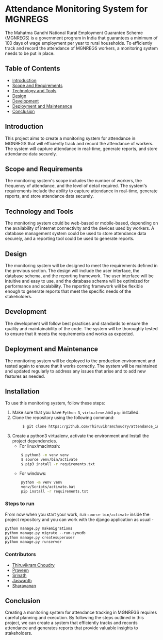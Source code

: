 # Attendance Monitoring System for MGNREGS

The Mahatma Gandhi National Rural Employment Guarantee Scheme (MGNREGS) is a government program in India that guarantees a minimum of 100 days of wage employment per year to rural households. To efficiently track and record the attendance of MGNREGS workers, a monitoring system needs to be put in place. 

## Table of Contents

- [Introduction](#introduction)
- [Scope and Requirements](#scope-and-requirements)
- [Technology and Tools](#technology-and-tools)
- [Design](#design)
- [Development](#development)
- [Deployment and Maintenance](#deployment-and-maintenance)
- [Conclusion](#conclusion)

## Introduction

This project aims to create a monitoring system for attendance in MGNREGS that will efficiently track and record the attendance of workers. The system will capture attendance in real-time, generate reports, and store attendance data securely. 

## Scope and Requirements

The monitoring system's scope includes the number of workers, the frequency of attendance, and the level of detail required. The system's requirements include the ability to capture attendance in real-time, generate reports, and store attendance data securely. 

## Technology and Tools

The monitoring system could be web-based or mobile-based, depending on the availability of internet connectivity and the devices used by workers. A database management system could be used to store attendance data securely, and a reporting tool could be used to generate reports.

## Design

The monitoring system will be designed to meet the requirements defined in the previous section. The design will include the user interface, the database schema, and the reporting framework. The user interface will be intuitive and easy to use, and the database schema will be optimized for performance and scalability. The reporting framework will be flexible enough to generate reports that meet the specific needs of the stakeholders.

## Development

The development will follow best practices and standards to ensure the quality and maintainability of the code. The system will be thoroughly tested to ensure that it meets the requirements and works as expected.

## Deployment and Maintenance

The monitoring system will be deployed to the production environment and tested again to ensure that it works correctly. The system will be maintained and updated regularly to address any issues that arise and to add new features as needed.
## Installation
To use this monitoring system, follow these steps:
1. Make sure that you have `Python 3`, `virtualenv` and `pip` installed.     
2. Clone the repository using the following command:
```bash
        $ git clone https://github.com/Thiruvikramchoudry/attendance_interface.git
 ```
 3. Create a python3 virtualenv, activate the environment and Install the project dependencies.  
    - For linux/macintosh:
    ```bash
        $ python3 -m venv venv
        $ source venv/bin/activate
        $ pip3 install -r requirements.txt
    ```   
    - For windows:
    ```bash
        python -m venv venv
        venv/Scripts/activate.bat
        pip install -r requirements.txt
    ```
### Steps to run
From now when you start your work, run ``source bin/activate`` inside the project repository and you can work with the django application as usual - 

```python
python manage.py makemigrations
python manage.py migrate --run-syncdb
python manage.py createsuperuser
python manage.py runserver
```

### Contributors
* [Thiruvikram Choudry](https://github.com/Thiruvikramchoudry)
* [Praveen](https://github.com/Praveen-18)  
* [Srinath](https://github.com/srinath0307)
* [Jaswanth](https://github.com/JASWANTHJET)
* [Sharavanan](https://github.com/Sharavanan69)

## Conclusion

Creating a monitoring system for attendance tracking in MGNREGS requires careful planning and execution. By following the steps outlined in this project, we can create a system that efficiently tracks and records attendance and generates reports that provide valuable insights to stakeholders.
